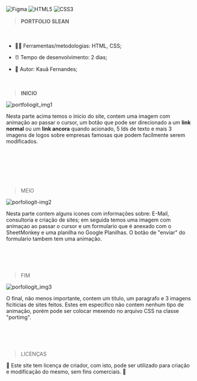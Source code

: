 ![Figma](https://img.shields.io/badge/figma-%23F24E1E.svg?style=for-the-badge&logo=figma&logoColor=white) ![HTML5](https://img.shields.io/badge/html5-%23E34F26.svg?style=for-the-badge&logo=html5&logoColor=white) ![CSS3](https://img.shields.io/badge/css3-%231572B6.svg?style=for-the-badge&logo=css3&logoColor=white) 



> **PORTFOLIO SLEAN**
ㅤ

ㅤ
ㅤ
  

* 👨‍💻 Ferramentas/metodologias: HTML, CSS; 

* ⏰ Tempo de desenvolvimento: 2 dias;

* 🔨 Autor: Kauã Fernandes;

  ㅤ
ㅤ

> **INICIO**


![portfoliogit_img1](https://github.com/KauaFernandes1/PortfolioSlean/assets/113432945/3b9657a3-6ffc-4a33-b760-76089ae8e243)



 Nesta parte acima temos o inicio do site, contem uma imagem com animação ao passar o cursor, um botão que pode ser direcionado a um **link normal** ou um **link ancora** quando acionado, 5 Ids de texto e mais 3 imagens de logos sobre empresas famosas que podem facilmente serem modificados. 

ㅤ
ㅤ
ㅤ

ㅤ


ㅤ
> MEIO

  ![porfoliogit-img2](https://github.com/KauaFernandes1/PortfolioSlean/assets/113432945/fe340356-c0c1-4836-a2b0-fe6550ace778)

Nesta parte contem alguns icones com informações sobre: E-Mail, consultoria e criação de sites; em seguida temos uma imagem com animaçao ao passar o cursor e um formulario que é anexado com o SheetMonkey e uma planilha no Google Planilhas. O botão de "enviar" do formulario tambem tem uma animação.


ㅤ
ㅤ


ㅤ


> FIM

![porfoliogit_img3](https://github.com/KauaFernandes1/PortfolioSlean/assets/113432945/87b206de-a662-4d77-991c-f132b6339100)

O final, não menos importante, contem um titulo, um paragrafo e 3 imagens ficiticias de sites feitos. Estes em especifico não contem nenhum tipo de animação, porém pode ser colocar mexendo no arquivo CSS na classe "portimg". 


ㅤ
ㅤ


ㅤ

> LICENÇAS

🚨 Este site tem licença de criador, com isto, pode ser utilizado para criação e modificação do mesmo, sem fins comerciais. 🚨

